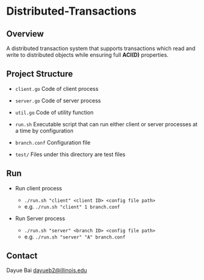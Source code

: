 # Distributed-Transactions

## Overview 
A distributed transaction system that supports transactions which read and write to distributed objects while ensuring full **ACI(D)** properties.

## Project Structure

* `client.go` Code of client process

* `server.go` Code of server process
  
* `util.go` Code of utility function

* `run.sh` Executable script that can run either client or server processes at a time by configuration

* `branch.conf` Configuration file

* `test/` Files under this directory are test files

## Run

* Run client process

  * `./run.sh "client" <client ID> <config file path>`
  * e.g. `./run.sh "client" 1 branch.conf`


* Run Server process

  * `./run.sh "server" <branch ID> <config file path>`
  * e.g. `./run.sh "server" "A" branch.conf`
  
## Contact

Dayue Bai <dayueb2@illinois.edu>


